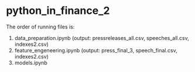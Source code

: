# python_in_finance_2
The order of running files is:
1) data_preparation.ipynb (output:  pressreleases_all.csv, speeches_all.csv, indexes2.csv)
2) feature_engeneering.ipynb (output: press_final_3, speech_final.csv, indexes2.csv)
3) models.ipynb

